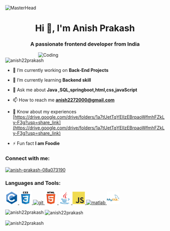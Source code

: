 ![MasterHead](https://github.blog/wp-content/uploads/2021/01/102393310-07478b80-3f8d-11eb-84eb-392d555ebd29.png?fit=1200%2C630)
<h1 align="center">Hi 👋, I'm Anish Prakash</h1>
<h3 align="center">A passionate frontend developer from India</h3>
<img align="right" alt="Coding" width="400" src="https://www.mygo.ge/uploads/blog/1584023795.jpg">

<p align="left"> <img src="https://komarev.com/ghpvc/?username=anish22prakash&label=Profile%20views&color=0e75b6&style=flat" alt="anish22prakash" /> </p>

- 🔭 I’m currently working on **Back-End Projects**

- 🌱 I’m currently learning **Backend skill**

- 💬 Ask me about **Java ,SQL,springboot,html,css,javaScript**

- 📫 How to reach me **anish2272000@gmail.com**

- 📄 Know about my experiences [https://drive.google.com/drive/folders/1a7tUetTqYEIlzEBrpaoWfmhFZkLy-F3g?usp=share_link](https://drive.google.com/drive/folders/1a7tUetTqYEIlzEBrpaoWfmhFZkLy-F3g?usp=share_link)

- ⚡ Fun fact **I am Foodie**

<h3 align="left">Connect with me:</h3>
<p align="left">
<a href="https://linkedin.com/in/anish-prakash-08a073190" target="blank"><img align="center" src="https://raw.githubusercontent.com/rahuldkjain/github-profile-readme-generator/master/src/images/icons/Social/linked-in-alt.svg" alt="anish-prakash-08a073190" height="30" width="40" /></a>
</p>

<h3 align="left">Languages and Tools:</h3>
<p align="left"> <a href="https://www.cprogramming.com/" target="_blank" rel="noreferrer"> <img src="https://raw.githubusercontent.com/devicons/devicon/master/icons/c/c-original.svg" alt="c" width="40" height="40"/> </a> <a href="https://www.w3schools.com/css/" target="_blank" rel="noreferrer"> <img src="https://raw.githubusercontent.com/devicons/devicon/master/icons/css3/css3-original-wordmark.svg" alt="css3" width="40" height="40"/> </a> <a href="https://git-scm.com/" target="_blank" rel="noreferrer"> <img src="https://www.vectorlogo.zone/logos/git-scm/git-scm-icon.svg" alt="git" width="40" height="40"/> </a> <a href="https://www.w3.org/html/" target="_blank" rel="noreferrer"> <img src="https://raw.githubusercontent.com/devicons/devicon/master/icons/html5/html5-original-wordmark.svg" alt="html5" width="40" height="40"/> </a> <a href="https://www.java.com" target="_blank" rel="noreferrer"> <img src="https://raw.githubusercontent.com/devicons/devicon/master/icons/java/java-original.svg" alt="java" width="40" height="40"/> </a> <a href="https://developer.mozilla.org/en-US/docs/Web/JavaScript" target="_blank" rel="noreferrer"> <img src="https://raw.githubusercontent.com/devicons/devicon/master/icons/javascript/javascript-original.svg" alt="javascript" width="40" height="40"/> </a> <a href="https://www.mathworks.com/" target="_blank" rel="noreferrer"> <img src="https://upload.wikimedia.org/wikipedia/commons/2/21/Matlab_Logo.png" alt="matlab" width="40" height="40"/> </a> <a href="https://www.mysql.com/" target="_blank" rel="noreferrer"> <img src="https://raw.githubusercontent.com/devicons/devicon/master/icons/mysql/mysql-original-wordmark.svg" alt="mysql" width="40" height="40"/> </a> </p>

<p><img align="left" src="https://github-readme-stats.vercel.app/api/top-langs?username=anish22prakash&show_icons=true&locale=en&layout=compact" alt="anish22prakash" /></p>

<p>&nbsp;<img align="center" src="https://github-readme-stats.vercel.app/api?username=anish22prakash&show_icons=true&locale=en" alt="anish22prakash" /></p>

<p><img align="center" src="https://github-readme-streak-stats.herokuapp.com/?user=anish22prakash&" alt="anish22prakash" /></p>
